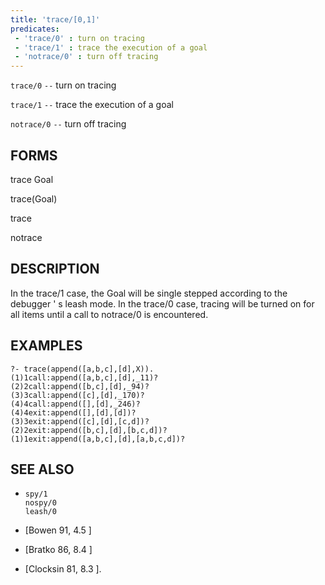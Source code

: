 ```yaml
---
title: 'trace/[0,1]'
predicates:
 - 'trace/0' : turn on tracing
 - 'trace/1' : trace the execution of a goal
 - 'notrace/0' : turn off tracing
---
```

`trace/0` `--` turn on tracing

`trace/1` `--` trace the execution of a goal

`notrace/0` `--` turn off tracing


## FORMS

trace Goal

trace(Goal)

trace

notrace


## DESCRIPTION

In the trace/1 case, the Goal will be single stepped according to the debugger ' s leash mode. In the trace/0 case, tracing will be turned on for all items until a call to notrace/0 is encountered.


## EXAMPLES

```
?- trace(append([a,b,c],[d],X)).
(1)1call:append([a,b,c],[d],_11)?
(2)2call:append([b,c],[d],_94)?
(3)3call:append([c],[d],_170)?
(4)4call:append([],[d],_246)?
(4)4exit:append([],[d],[d])?
(3)3exit:append([c],[d],[c,d])?
(2)2exit:append([b,c],[d],[b,c,d])?
(1)1exit:append([a,b,c],[d],[a,b,c,d])?
```

## SEE ALSO

- `spy/1`  
`nospy/0`  
`leash/0`

- [Bowen 91, 4.5 ]
- [Bratko 86, 8.4 ]
- [Clocksin 81, 8.3 ]. 
